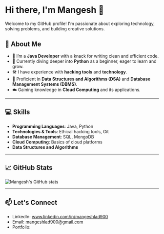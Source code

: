 # Hi there, I'm Mangesh 👋  

Welcome to my GitHub profile! I'm passionate about exploring technology, solving problems, and building creative solutions.  

## 🚀 About Me  
- 🔭 I’m a **Java Developer** with a knack for writing clean and efficient code.  
- 🌱 Currently diving deeper into **Python** as a beginner, eager to learn and grow.  
- 🛠️ I have experience with **hacking tools** and **technology**.  
- 🧩 Proficient in **Data Structures and Algorithms (DSA)** and **Database Management Systems (DBMS)**.  
- ☁️ Gaining knowledge in **Cloud Computing** and its applications.  

---

## 💻 Skills  
- **Programming Languages**: Java, Python  
- **Technologies & Tools**: Ethical hacking tools, Git  
- **Database Management**: SQL, MongoDB  
- **Cloud Computing**: Basics of cloud platforms  
- **Data Structures and Algorithms**  

---

## 📈 GitHub Stats  
![Mangesh's GitHub stats](https://github-readme-stats.vercel.app/api?username=MangeshLad&show_icons=true&theme=radical)  

---

## 📫 Let's Connect  
- LinkedIn:  www.linkedin.com/in/mangeshlad900
- Email: mangeshlad900@gmail.com 
- Portfolio:  
